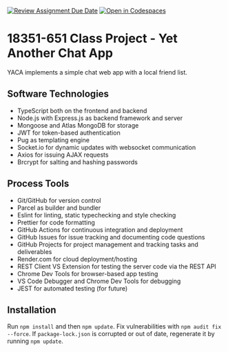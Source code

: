 [![Review Assignment Due Date](https://classroom.github.com/assets/deadline-readme-button-22041afd0340ce965d47ae6ef1cefeee28c7c493a6346c4f15d667ab976d596c.svg)](https://classroom.github.com/a/sPVsZXcM)
[![Open in Codespaces](https://classroom.github.com/assets/launch-codespace-2972f46106e565e64193e422d61a12cf1da4916b45550586e14ef0a7c637dd04.svg)](https://classroom.github.com/open-in-codespaces?assignment_repo_id=15714123)
# 18351-651 Class Project - Yet Another Chat App

YACA implements a simple chat web app with a local friend list.

## Software Technologies

- TypeScript both on the frontend and backend
- Node.js with Express.js as backend framework and server
- Mongoose and Atlas MongoDB for storage
- JWT for token-based authentication
- Pug as templating engine
- Socket.io for dynamic updates with websocket communication
- Axios for issuing AJAX requests
- Brcrypt for salting and hashing passwords

## Process Tools

- Git/GitHub for version control
- Parcel as builder and bundler
- Eslint for linting, static typechecking and style checking
- Prettier for code formatting
- GitHub Actions for continuous integration and deployment
- GitHub Issues for issue tracking and documenting code questions
- GitHub Projects for project management and tracking tasks and deliverables
- Render.com for cloud deployment/hosting
- REST Client VS Extension for testing the server code via the REST API
- Chrome Dev Tools for browser-based app testing
- VS Code Debugger and Chrome Dev Tools for debugging
- JEST for automated testing (for future)

## Installation

Run `npm install` and then `npm update`. Fix vulnerabilities with `npm audit fix --force`. If `package-lock.json` is corrupted or out of date, regenerate it by running `npm update`.
